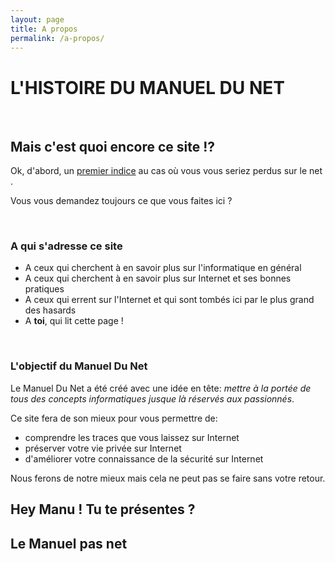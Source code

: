 ```yaml
---
layout: page
title: A propos
permalink: /a-propos/
---
```


# <i class="fa fa-history" aria-hidden="true"></i> L\'HISTOIRE DU MANUEL DU NET

<br/>

## <i class="fa fa-info-circle" aria-hidden="true"></i> Mais c\'est quoi encore ce site !?

Ok, d'abord, un <a href="http://www.perdu.com" target="_blank">premier indice</a> au cas où vous vous seriez perdus sur le net <i class="fa fa-smile-o"></i>.

Vous vous demandez toujours ce que vous faites ici ?

<br/>

### <i class="fa fa-volume-up" aria-hidden="true"></i> A qui s\'adresse ce site

* A ceux qui cherchent à en savoir plus sur l'informatique en général
* A ceux qui cherchent à en savoir plus sur Internet et ses bonnes pratiques
* A ceux qui errent sur l'Internet et qui sont tombés ici par le plus grand des hasards
* A **toi**, qui lit cette page !

<br/>

### <i class="fa fa-graduation-cap" aria-hidden="true"></i> L\'objectif du Manuel Du Net


Le Manuel Du Net a été créé avec une idée en tête: _mettre à la portée de tous des concepts informatiques jusque là réservés
aux passionnés_.

Ce site fera de son mieux pour vous permettre de:

* comprendre les traces que vous laissez sur Internet
* préserver votre vie privée sur Internet
* d'améliorer votre connaissance de la sécurité sur Internet


Nous ferons de notre mieux mais cela ne peut pas se faire sans votre retour.

### 

## <i class="fa fa-users"></i> Hey Manu ! Tu te présentes ?

## <i class="fa fa-exclamation-triangle"></i> Le Manuel pas net



